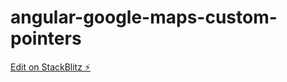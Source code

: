 # angular-google-maps-custom-pointers

[Edit on StackBlitz ⚡️](https://stackblitz.com/edit/angular-google-maps-custom-pointers)